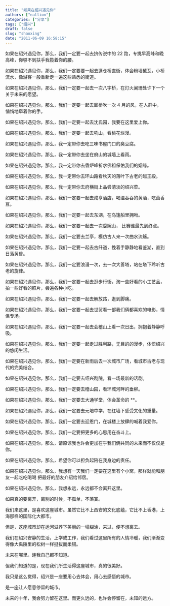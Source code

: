 ```yaml
---
title: "如果在绍兴遇见你"
authors: ["eallion"]
categories: ["分享"]
tags: ["绍兴"]
draft: false
slug: "shaoxing"
date: "2011-06-09 16:58:15"
---
```


如果在绍兴遇见你，那么，我们一定要一起去挤传说中的 22 路，专挑早高峰和晚高峰，你够不到扶手我揽着你的腰。

如果在绍兴遇见你，那么，我们一定要要一起去逛仓桥直街，体会粉墙黛瓦，小桥流水，像游客一般重新走一遍这些熟悉的街道。

如果在绍兴遇见你，那么，我们一定要一起去一次八字桥，在灯火阑珊处许下一个关于未来的愿望。

如果在绍兴遇见你，那么，我们一定要一起去廊桥吹一次 4 月的风，在人群中，悄悄地牵着你的手。

如果在绍兴遇见你，那么，我们一定要一起去沈氏园，我要在这里爱上你。

如果在绍兴遇见你，那么，我们一定要一起去吼山，看桃花烂漫。  

如果在绍兴遇见你，那么，我一定带你去吃三味书屋门口的臭豆腐。  

如果在绍兴遇见你，那么，我一定带你去坐在府山的城墙上看雨。

如果在绍兴遇见你，那么，我一定带你去香炉峰祈求佛祖保佑我们的姻缘。

如果在绍兴遇见你，那么，我一定带你去环山路看秋天的落叶下古老的越王殿。

如果在绍兴遇见你，那么，我一定带你去府横街上品尝清淡的绍兴菜。

如果在绍兴遇见你，那么，我们一定要一起去咸亨酒店，喝温吞吞的黄酒，吃茴香豆。

如果在绍兴遇见你，那么，我们一定要一起去东湖，在乌篷船里拥吻。

如果在绍兴遇见你，那么，我们一定要一起去一次委婉山， 比赛谁最先到终点。

如果在绍兴遇见你，那么，我们一定要去兰亭，模仿古人来一次曲水流觞。

如果在绍兴遇见你，那么，我们一定要一起去古纤道，挽着手静静地看鉴湖，直到日落黄昏。

如果在绍兴遇见你，那么，我们一定要浪漫一次，去一次大善塔，站在塔下聆听古老的旋律。

如果在绍兴遇见你，那么，我们一定要一起去逛步行街，淘一些好看的小工艺品，拍一些好看的照片，尝遍各种小吃。

如果在绍兴遇见你，那么，我们一定要一起去解放路，逛到脚痛。

如果在绍兴遇见你，那么，我们一定要一起去世贸看一部我们俩都喜欢的电影，情侣专场。

如果在绍兴遇见你，那么，我们一定要一起去会稽山上看一次日出，拥抱着静静呼吸。

如果在绍兴遇见你，那么，我们一定要一起走过胜利路，无目的的漫步，体悟绍兴的悠闲生活。

如果在绍兴遇见你，那么，我们一定要在新雨后去一次城市广场，看城市古老与现代的完美结合。

如果在绍兴遇见你，那么，我们一定要去绍兴剧院，看一场最新的话剧。

如果在绍兴遇见你，那么，我们一定要去稽山园，看环城河畔的垂柳。

如果在绍兴遇见你，那么，我们一定要去大通学堂，体会革命的 **。

如果在绍兴遇见你，那么，我们一定要去元培中学，在红墙下感受文化的重量。

如果在绍兴遇见你，那么，我们一定要去迎恩门，在城楼上放肆的喊着我爱你。  

如果在绍兴遇见你，那么，我们一定要把更多的心思用在奋斗上。

如果在绍兴遇见你，那么，请原谅我也许会更加在乎我们俩共同的未来而不仅仅是你。

如果在绍兴遇见你，那么，希望你可以担负起陪在我身边的责任。

如果在绍兴遇见你，那么，我想有一天我们一定要在这里有个小窝，那样就能和朋友一起吃吃喝喝 把最好的朋友介绍给邻居。

如果在绍兴遇见你，那么，我想永远，永远都不会离开这里。

如果真的要离开，离别的时候，不孤单，不落寞。

我们来这里，是喜欢这座城市。虽然它比不上西安的文化底蕴，它比不上香港，上海那样的国际化大都市。

但是，这座城市却在运河滋养下美丽的一塌糊涂，来过，便不想离去。

我们在绍兴安静的生活，上学或工作，我们看过这里所有的人情冷暖，我们渐渐变得像大禹陵里的松树一样挺拔而柔韧。

未来在哪里。连我自己都不知道。

但我们知道的是，现在我们所生活得这座城市，真的很美好。

我只是这么觉得，绍兴是一座要用心去体会，用心去感悟的城市。

是一座让人愿意停留的城市。

未来的十年，我会努力留在这里。而更久远的，也许会停留在，未知的远方。
